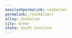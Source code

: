 ```yaml
---
﻿nonslashpermalink: cockalier
permalink: /cockalier/
alley: Cockalier
city: Greer
state: South Carolina
---
```


